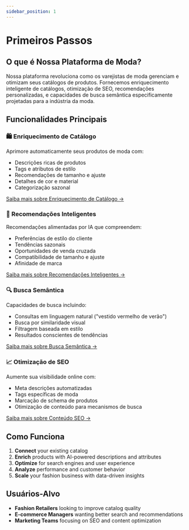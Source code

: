 ```yaml
---
sidebar_position: 1
---
```


# Primeiros Passos

## O que é Nossa Plataforma de Moda?

Nossa plataforma revoluciona como os varejistas de moda gerenciam e otimizam seus catálogos de produtos. Fornecemos enriquecimento inteligente de catálogos, otimização de SEO, recomendações personalizadas, e capacidades de busca semântica especificamente projetadas para a indústria da moda.

## Funcionalidades Principais

### 🛍️ Enriquecimento de Catálogo
Aprimore automaticamente seus produtos de moda com:
- Descrições ricas de produtos
- Tags e atributos de estilo
- Recomendações de tamanho e ajuste
- Detalhes de cor e material
- Categorização sazonal

[Saiba mais sobre Enriquecimento de Catálogo →](./vision-enrichment/)

### 🎯 Recomendações Inteligentes
Recomendações alimentadas por IA que compreendem:
- Preferências de estilo do cliente
- Tendências sazonais
- Oportunidades de venda cruzada
- Compatibilidade de tamanho e ajuste
- Afinidade de marca

[Saiba mais sobre Recomendações Inteligentes →](./recomendations/)

### 🔍 Busca Semântica
Capacidades de busca incluindo:
- Consultas em linguagem natural ("vestido vermelho de verão")
- Busca por similaridade visual
- Filtragem baseada em estilo
- Resultados conscientes de tendências

[Saiba mais sobre Busca Semântica →](./recomendations/search/)

### 📈 Otimização de SEO
Aumente sua visibilidade online com:
- Meta descrições automatizadas
- Tags específicas de moda
- Marcação de schema de produtos
- Otimização de conteúdo para mecanismos de busca

[Saiba mais sobre Conteúdo SEO →](./seo-content/)

## Como Funciona

1. **Connect** your existing catalog
2. **Enrich** products with AI-powered descriptions and attributes
3. **Optimize** for search engines and user experience
4. **Analyze** performance and customer behavior
5. **Scale** your fashion business with data-driven insights

## Usuários-Alvo

- **Fashion Retailers** looking to improve catalog quality
- **E-commerce Managers** wanting better search and recommendations
- **Marketing Teams** focusing on SEO and content optimization
